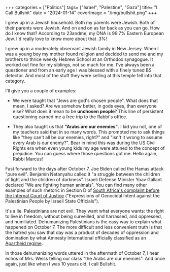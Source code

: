 +++
categories = ["Politics"]
tags= ["Israel", "Palestine", "Gaza"]
title= "I Call Bullshit"
date = "2024-01-14"
coverImage = "/img/bullshit.png"
+++

I grew up in a Jewish household. Both my parents were Jewish. Both of their parents were Jewish. And on and on as far back as you can go. How do I know that? According to 23andme, my DNA is 99.7% Eastern European Jew. I'd really love to know more about that .3%!

<!--more-->

I grew up in a moderately observant Jewish family in New Jersey. When I was a young boy my mother found religion and decided to send me and my brothers to thrice weekly Hebrew School at an Orthodox synagogue. It worked out fine for my siblings, not so much for me. I've always been a questioner and from an early age I was blessed with a finely tuned BS detector. And most of the stuff they were selling at this temple fell into that category.

I'll give you a couple of examples:

- We were taught that "Jews are god's chosen people". What does that mean, I asked? Are we somehow better, in gods eyes, than everyone else? What does it mean to be **unchosen people**? This line of persistent questioning earned me a free trip to the Rabbi's office.

- They also taught us that **"Arabs are our enemies"**. I kid you not, one of my teachers said that in so many words. This prompted me to ask things like "they can't all be our enemies, right?" and "isn't it wrong to assume every Arab is our enemy?". Bear in mind this was during the US Civil Rights era when even young kids my age were attuned to the concept of prejudice. You can guess where those questions got me. Hello again, Rabbi Marcus!

Fast forward to the days after October 7. Joe Biden called the Hamas attack "pure evil". Benjamin Netanyahu called it "a struggle between the children of light and the children of darkness". Israeli Defense Minister Yoav Gallant declared "We are fighting human animals". You can find many other examples of such rhetoric in Section D of <a target="_blank" href="https://d3i6fh83elv35t.cloudfront.net/static/2024/01/192-20231228-app-01-00-en.pdf">South Africa's complaint before the Internal Court of Justice</a> ("Expressions of Genocidal Intent against the Palestinian People by Israeli State Officials"). 

It's a lie. Palestinians are not evil. They want what everyone wants: the right to live in freedom, without being surveilled, and harrassed, and oppressed, and humiliated. Dehumanizing Palestinians is the easy way to explain what happened on October 7. The more difficult and less convenient truth is that the hatred you saw that day was a product of decades of oppression and domination by what Amnesty International officially classified as an <a target="_blank" href="https://www.amnesty.org/en/latest/campaigns/2022/02/israels-system-of-apartheid">Apartheid regime</a>.


In those dehumanizing words uttered in the aftermath of October 7, I hear echos of Mrs. Weiss telling our class "the Arabs are our enemies". And once again, just like when I was 10 years old, I call Bullshit. 
